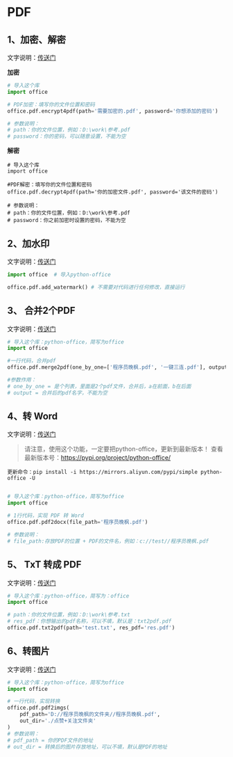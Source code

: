 # PDF


## 1、加密、解密

文字说明：[传送门](https://mp.weixin.qq.com/s/YOxBzYPMqfl5gCAWtnVXKA)

**加密**
```python
# 导入这个库
import office

# PDF加密：填写你的文件位置和密码
office.pdf.encrypt4pdf(path='需要加密的.pdf', password='你想添加的密码')

# 参数说明：
# path：你的文件位置，例如：D:\work\参考.pdf
# password：你的密码，可以随意设置，不能为空
```

**解密**
```
# 导入这个库
import office

#PDF解密：填写你的文件位置和密码
office.pdf.decrypt4pdf(path='你的加密文件.pdf', password='该文件的密码')

# 参数说明：
# path：你的文件位置，例如：D:\work\参考.pdf
# password：你之前加密时设置的密码，不能为空
```


## 2、加水印

文字说明：[传送门](https://mp.weixin.qq.com/s/yJDs5RoytRL5hl-ybXkZOA)
```python
import office  # 导入python-office

office.pdf.add_watermark() # 不需要对代码进行任何修改，直接运行
```

## 3、 合并2个PDF

文字说明：[传送门](https://mp.weixin.qq.com/s/9erh3W3WCD36Axj70pRvog)
```python
# 导入这个库：python-office，简写为office
import office

#一行代码，合并pdf
office.pdf.merge2pdf(one_by_one=['程序员晚枫.pdf', '一键三连.pdf'], output='走起.pdf')

#参数作用：
# one_by_one = 是个列表，里面是2个pdf文件，合并后，a在前面，b在后面
# output = 合并后的pdf名字，不能为空
```

## 4、转 Word

文字说明：[传送门](https://mp.weixin.qq.com/s/O0pJOs9stD1prENP4N8QYg)

> 请注意，使用这个功能，一定要把python-office，更新到最新版本！
> 查看最新版本号：https://pypi.org/project/python-office/
```
更新命令：pip install -i https://mirrors.aliyun.com/pypi/simple python-office -U
```
```python

# 导入这个库：python-office，简写为office
import office

# 1行代码，实现 PDF 转 Word
office.pdf.pdf2docx(file_path='程序员晚枫.pdf')

# 参数说明：
# file_path:存放PDF的位置 + PDF的文件名，例如：c://test//程序员晚枫.pdf
```
## 5、 TxT 转成 PDF

文字说明：[传送门](https://mp.weixin.qq.com/s/GiXYB_xZdlsYv5AIeIELkA)
```python
# 导入这个库：python-office，简写为：office
import office

# path：你的文件位置，例如：D:\work\参考.txt
# res_pdf：你想输出的pdf名称，可以不填，默认是：txt2pdf.pdf
office.pdf.txt2pdf(path='test.txt', res_pdf='res.pdf')
```

## 6、转图片

文字说明：[传送门](https://mp.weixin.qq.com/s/tvHZIBGcrMBLTLB4u23Mow)
```python
# 导入这个库：python-office，简写为office
import office

# 一行代码，实现转换
office.pdf.pdf2imgs(
    pdf_path='D://程序员晚枫的文件夹//程序员晚枫.pdf',
    out_dir='./点赞+关注文件夹'
)
# 参数说明：
# pdf_path = 你的PDF文件的地址 
# out_dir = 转换后的图片存放地址，可以不填，默认是PDF的地址
```